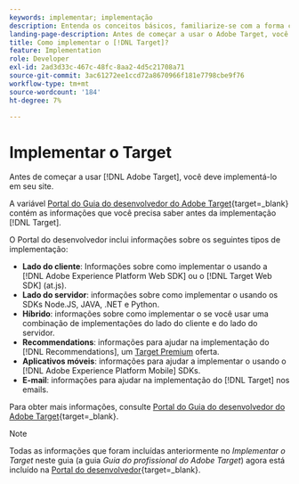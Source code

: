 ```yaml
---
keywords: implementar; implementação
description: Entenda os conceitos básicos, familiarize-se com a forma como [!DNL Target] O funciona e se integra à sua infraestrutura e entende como os visitantes são rastreados.
landing-page-description: Antes de começar a usar o Adobe Target, você deve implementá-lo em seu site.
title: Como implementar o [!DNL Target]?
feature: Implementation
role: Developer
exl-id: 2ad3d33c-467c-48fc-8aa2-4d5c21708a71
source-git-commit: 3ac61272ee1ccd72a8670966f181e7798cbe9f76
workflow-type: tm+mt
source-wordcount: '184'
ht-degree: 7%

---
```


# Implementar o Target

Antes de começar a usar [!DNL Adobe Target], você deve implementá-lo em seu site.

A variável [Portal do Guia do desenvolvedor do Adobe Target](https://developer.adobe.com/target/){target=_blank} contém as informações que você precisa saber antes da implementação [!DNL Target].

O Portal do desenvolvedor inclui informações sobre os seguintes tipos de implementação:

* **Lado do cliente**: Informações sobre como implementar o usando a [!DNL Adobe Experience Platform Web SDK] ou o [!DNL Target Web SDK] (at.js).
* **Lado do servidor**: informações sobre como implementar o usando os SDKs Node.JS, JAVA, .NET e Python.
* **Híbrido**: informações sobre como implementar o se você usar uma combinação de implementações do lado do cliente e do lado do servidor.
* **Recommendations**: informações para ajudar na implementação do [!DNL Recommendations], um [Target Premium](/help/main/c-intro/intro.md#premium) oferta.
* **Aplicativos móveis**: informações para ajudar a implementar o usando o [!DNL Adobe Experience Platform Mobile] SDKs.
* **E-mail**: informações para ajudar na implementação do [!DNL Target] nos emails.

Para obter mais informações, consulte [Portal do Guia do desenvolvedor do Adobe Target](https://developer.adobe.com/target/){target=_blank}.

>[!NOTE]
>
>Todas as informações que foram incluídas anteriormente no *Implementar o Target* neste guia (a guia *Guia do profissional do Adobe Target*) agora está incluído na [Portal do desenvolvedor](https://developer.adobe.com/target/){target=_blank}.




